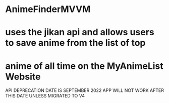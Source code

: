 # AnimeFinderMVVM

# uses the jikan api and allows users to save anime from the list of top 
# anime of all time on the MyAnimeList Website


API DEPRECATION DATE IS SEPTEMBER 2022 APP WILL NOT WORK AFTER THIS DATE UNLESS MIGRATED TO V4
